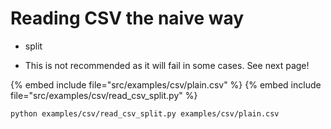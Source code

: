 # Reading CSV the naive way

* split

* This is not recommended as it will fail in some cases. See next page!

{% embed include file="src/examples/csv/plain.csv" %}
{% embed include file="src/examples/csv/read_csv_split.py" %}

```
python examples/csv/read_csv_split.py examples/csv/plain.csv
```


